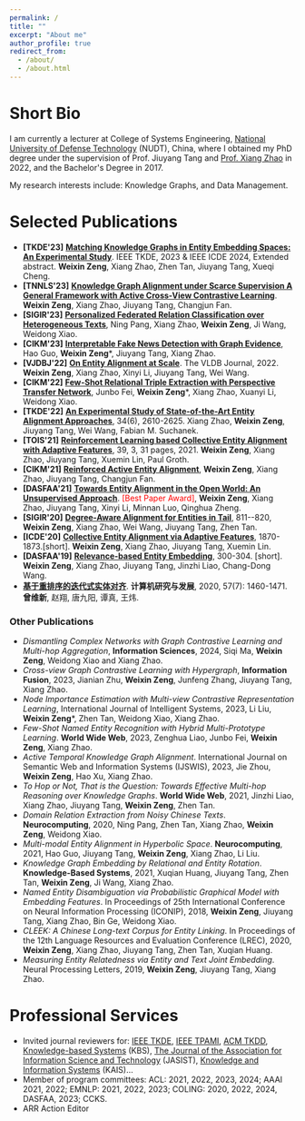 ```yaml
---
permalink: /
title: ""
excerpt: "About me"
author_profile: true
redirect_from: 
  - /about/
  - /about.html
---
```


# Short Bio
I am currently a lecturer at College of Systems Engineering, [National University of Defense Technology](https://english.nudt.edu.cn/) (NUDT), China, where I obtained my PhD degree under the supervision of Prof. Jiuyang Tang and [Prof. Xiang Zhao](https://xiangz-nudt.github.io/) in 2022, and the Bachelor's Degree in 2017. 

My research interests include: Knowledge Graphs, and Data Management.

# Selected Publications
* **[TKDE'23]** [**Matching Knowledge Graphs in Entity Embedding Spaces: An Experimental Study**](https://ieeexplore.ieee.org/document/10114983). IEEE TKDE, 2023 & IEEE ICDE 2024, Extended abstract. **Weixin Zeng**, Xiang Zhao, Zhen Tan, Jiuyang Tang, Xueqi Cheng.
* **[TNNLS'23]** [**Knowledge Graph Alignment under Scarce Supervision A General Framework with Active Cross-View Contrastive Learning**](https://ieeexplore.ieee.org/document/10286890). **Weixin Zeng**, Xiang Zhao, Jiuyang Tang, Changjun Fan.
* **[SIGIR'23]** [**Personalized Federated Relation Classification over Heterogeneous Texts**](https://dl.acm.org/doi/10.1145/3539618.3591748**), Ning Pang, Xiang Zhao, **Weixin Zeng**, Ji Wang, Weidong Xiao.
* **[CIKM'23]** [**Interpretable Fake News Detection with Graph Evidence**](https://dl.acm.org/doi/abs/10.1145/3583780.3614936), Hao Guo, **Weixin Zeng***, Jiuyang Tang, Xiang Zhao. 
* **[VJDBJ'22]** [**On Entity Alignment at Scale**](https://link.springer.com/article/10.1007/s00778-021-00703-3). The VLDB Journal, 2022. **Weixin Zeng**, Xiang Zhao, Xinyi Li, Jiuyang Tang, Wei Wang.
* **[CIKM'22]** [**Few-Shot Relational Triple Extraction with Perspective Transfer Network**](https://dl.acm.org/doi/10.1145/3511808.3557323), Junbo Fei, **Weixin Zeng***, Xiang Zhao, Xuanyi Li, Weidong Xiao. 
* **[TKDE'22]** [**An Experimental Study of State-of-the-Art Entity Alignment Approaches**](https://ieeexplore.ieee.org/document/9174835), 34(6), 2610-2625. Xiang Zhao, **Weixin Zeng**, Jiuyang Tang, Wei Wang, Fabian M. Suchanek.
* **[TOIS'21]** [**Reinforcement Learning based Collective Entity Alignment with Adaptive Features**](https://dl.acm.org/doi/10.1145/3446428), 39, 3, 31 pages, 2021. **Weixin Zeng**, Xiang Zhao, Jiuyang Tang, Xuemin Lin, Paul Groth.
* **[CIKM'21]** [**Reinforced Active Entity Alignment**](https://dl.acm.org/doi/abs/10.1145/3459637.3482472), **Weixin Zeng**, Xiang Zhao, Jiuyang Tang, Changjun Fan.  
* **[DASFAA'21]** [**Towards Entity Alignment in the Open World: An Unsupervised Approach**](https://link.springer.com/article/10.1007/s41019-022-00178-4). <font color=Red>[Best Paper Award]</font>, **Weixin Zeng**, Xiang Zhao, Jiuyang Tang, Xinyi Li, Minnan Luo, Qinghua Zheng.
* **[SIGIR'20]** [**Degree-Aware Alignment for Entities in Tail**](https://dl.acm.org/doi/abs/10.1145/3397271.3401161), 811--820, **Weixin Zeng**, Xiang Zhao, Wei Wang, Jiuyang Tang, Zhen Tan. 
* **[ICDE'20]** [**Collective Entity Alignment via Adaptive Features**](https://ieeexplore.ieee.org/document/9101599), 1870-1873.[short]. **Weixin Zeng**, Xiang Zhao, Jiuyang Tang, Xuemin Lin. 
* **[DASFAA'19]** [**Relevance-based Entity Embedding**](https://link.springer.com/chapter/10.1007/978-3-030-18590-9_33), 300-304. [short]. **Weixin Zeng**, Xiang Zhao, Jiuyang Tang, Jinzhi Liao, Chang-Dong Wang. 
* [**基于重排序的迭代式实体对齐**](https://crad.ict.ac.cn/CN/10.7544/issn1000-1239.2020.20190643). **计算机研究与发展**, 2020, 57(7): 1460-1471. **曾维新**, 赵翔, 唐九阳, 谭真, 王炜.

### Other Publications
* *Dismantling Complex Networks with Graph Contrastive Learning and Multi-hop Aggregation*, **Information Sciences**, 2024, Siqi Ma, **Weixin Zeng**, Weidong Xiao and Xiang Zhao.
* *Cross-view Graph Contrastive Learning with Hypergraph*, **Information Fusion**, 2023, Jianian Zhu, **Weixin Zeng**, Junfeng Zhang, Jiuyang Tang, Xiang Zhao.
* *Node Importance Estimation with Multi-view Contrastive Representation Learning*, International Journal of Intelligent Systems, 2023, Li Liu, **Weixin Zeng***, Zhen Tan, Weidong Xiao, Xiang Zhao.
* *Few-Shot Named Entity Recognition with Hybrid Multi-Prototype Learning*. **World Wide Web**, 2023, Zenghua Liao, Junbo Fei, **Weixin Zeng**, Xiang Zhao.
* *Active Temporal Knowledge Graph Alignment*. International Journal on Semantic Web and Information Systems (IJSWIS), 2023, Jie Zhou, **Weixin Zeng**, Hao Xu, Xiang Zhao.
* *To Hop or Not, That is the Question: Towards Effective Multi-hop Reasoning over Knowledge Graphs*. **World Wide Web**, 2021, Jinzhi Liao, Xiang Zhao, Jiuyang Tang, **Weixin Zeng**, Zhen Tan.
* *Domain Relation Extraction from Noisy Chinese Texts*. **Neurocomputing**, 2020, Ning Pang, Zhen Tan, Xiang Zhao, **Weixin Zeng**, Weidong Xiao.
* *Multi-modal Entity Alignment in Hyperbolic Space*. **Neurocomputing**, 2021, Hao Guo, Jiuyang Tang, **Weixin Zeng**, Xiang Zhao, Li Liu.
* *Knowledge Graph Embedding by Relational and Entity Rotation*. **Knowledge-Based Systems**, 2021, Xuqian Huang, Jiuyang Tang, Zhen Tan, **Weixin Zeng**, Ji Wang, Xiang Zhao.
* *Named Entity Disambiguation via Probabilistic Graphical Model with Embedding Features*. In Proceedings of 25th International Conference on Neural Information Processing (ICONIP), 2018, **Weixin Zeng**, Jiuyang Tang, Xiang Zhao, Bin Ge, Weidong Xiao. 
* *CLEEK: A Chinese Long-text Corpus for Entity Linking*. In Proceedings of the 12th Language Resources and Evaluation Conference (LREC), 2020, **Weixin Zeng**, Xiang Zhao, Jiuyang Tang, Zhen Tan, Xuqian Huang.
* *Measuring Entity Relatedness via Entity and Text Joint Embedding*. Neural Processing Letters, 2019, **Weixin Zeng**, Jiuyang Tang, Xiang Zhao. 


# Professional Services

* Invited journal reviewers for: [IEEE TKDE](https://ieeexplore.ieee.org/xpl/RecentIssue.jsp?punumber=69), [IEEE TPAMI](https://ieeexplore.ieee.org/xpl/RecentIssue.jsp?punumber=34), [ACM TKDD](https://dl.acm.org/journal/tkdd), [Knowledge-based Systems](https://www.sciencedirect.com/journal/knowledge-based-systems) (KBS), [The Journal of the Association for Information Science and Technology](https://asistdl.onlinelibrary.wiley.com/journal/23301643) (JASIST), [Knowledge and Information Systems](https://www.springer.com/journal/10115) (KAIS)...
* Member of program committees: ACL: 2021, 2022, 2023, 2024; AAAI 2021, 2022; EMNLP: 2021, 2022, 2023; COLING: 2020, 2022, 2024, DASFAA, 2023; CCKS.
* ARR Action Editor
